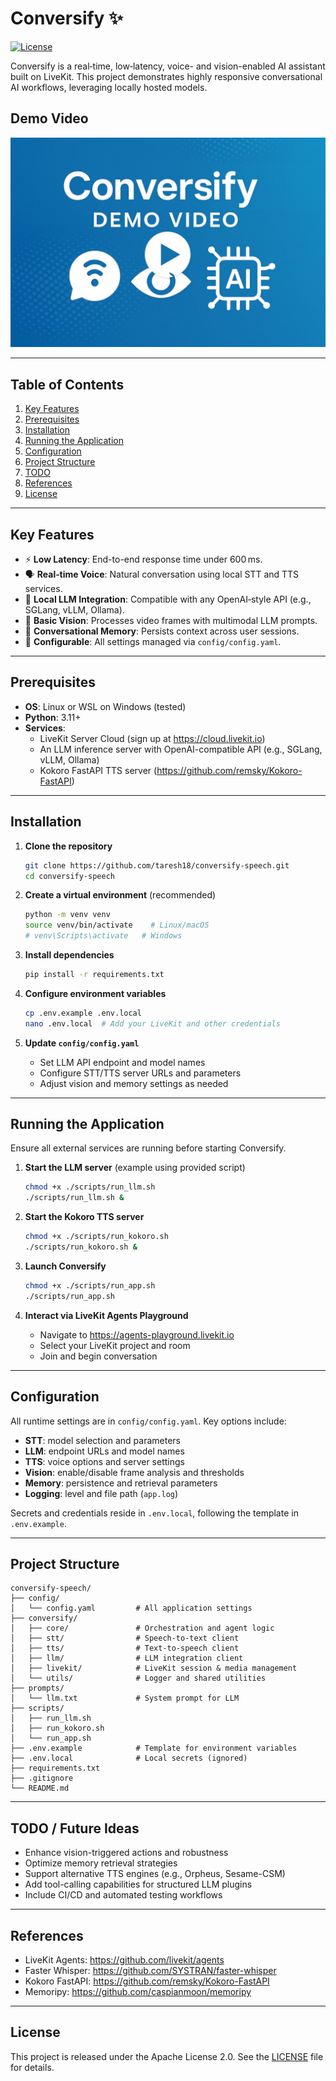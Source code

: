 # Conversify ✨

[![License](https://img.shields.io/badge/License-Apache%202.0-blue.svg)](LICENSE)

Conversify is a real‑time, low‑latency, voice- and vision-enabled AI assistant built on LiveKit. This project demonstrates highly responsive conversational AI workflows, leveraging locally hosted models.

## Demo Video

[![Watch the demo](assets/thumbnail.jpg)](https://youtu.be/Biva5VGV5Pg)

---

## Table of Contents

1. [Key Features](#key-features)
2. [Prerequisites](#prerequisites)
3. [Installation](#installation)
4. [Running the Application](#running-the-application)
5. [Configuration](#configuration)
6. [Project Structure](#project-structure)
7. [TODO](#todo)
8. [References](#references)
9. [License](#license)

---

## Key Features

- ⚡ **Low Latency**: End-to-end response time under 600 ms.
- 🗣️ **Real‑time Voice**: Natural conversation using local STT and TTS services.
- 🧠 **Local LLM Integration**: Compatible with any OpenAI‑style API (e.g., SGLang, vLLM, Ollama).
- 👀 **Basic Vision**: Processes video frames with multimodal LLM prompts.
- 💾 **Conversational Memory**: Persists context across user sessions.
- 🔧 **Configurable**: All settings managed via `config/config.yaml`.

---

## Prerequisites

- **OS**: Linux or WSL on Windows (tested)
- **Python**: 3.11+
- **Services**:
  - LiveKit Server Cloud (sign up at https://cloud.livekit.io)
  - An LLM inference server with OpenAI-compatible API (e.g., SGLang, vLLM, Ollama)
  - Kokoro FastAPI TTS server (https://github.com/remsky/Kokoro-FastAPI)

---

## Installation

1. **Clone the repository**

    ```bash
    git clone https://github.com/taresh18/conversify-speech.git
    cd conversify-speech
    ```

2. **Create a virtual environment** (recommended)

    ```bash
    python -m venv venv
    source venv/bin/activate    # Linux/macOS
    # venv\Scripts\activate   # Windows
    ```

3. **Install dependencies**

    ```bash
    pip install -r requirements.txt
    ```

4. **Configure environment variables**

    ```bash
    cp .env.example .env.local
    nano .env.local  # Add your LiveKit and other credentials
    ```

5. **Update `config/config.yaml`**

    - Set LLM API endpoint and model names
    - Configure STT/TTS server URLs and parameters
    - Adjust vision and memory settings as needed

---

## Running the Application

Ensure all external services are running before starting Conversify.

1. **Start the LLM server** (example using provided script)

    ```bash
    chmod +x ./scripts/run_llm.sh
    ./scripts/run_llm.sh &
    ```

2. **Start the Kokoro TTS server**

    ```bash
    chmod +x ./scripts/run_kokoro.sh
    ./scripts/run_kokoro.sh &
    ```

3. **Launch Conversify**

    ```bash
    chmod +x ./scripts/run_app.sh
    ./scripts/run_app.sh
    ```

4. **Interact via LiveKit Agents Playground**

    - Navigate to https://agents-playground.livekit.io
    - Select your LiveKit project and room
    - Join and begin conversation

---

## Configuration

All runtime settings are in `config/config.yaml`. Key options include:

- **STT**: model selection and parameters
- **LLM**: endpoint URLs and model names
- **TTS**: voice options and server settings
- **Vision**: enable/disable frame analysis and thresholds
- **Memory**: persistence and retrieval parameters
- **Logging**: level and file path (`app.log`)

Secrets and credentials reside in `.env.local`, following the template in `.env.example`.

---

## Project Structure

```plaintext
conversify-speech/
├── config/
│   └── config.yaml         # All application settings
├── conversify/
│   ├── core/               # Orchestration and agent logic
│   ├── stt/                # Speech-to-text client
│   ├── tts/                # Text-to-speech client
│   ├── llm/                # LLM integration client
│   ├── livekit/            # LiveKit session & media management
│   └── utils/              # Logger and shared utilities
├── prompts/
│   └── llm.txt             # System prompt for LLM
├── scripts/
│   ├── run_llm.sh
│   ├── run_kokoro.sh
│   └── run_app.sh
├── .env.example            # Template for environment variables
├── .env.local              # Local secrets (ignored)
├── requirements.txt
├── .gitignore
└── README.md
```

---

## TODO / Future Ideas

- Enhance vision-triggered actions and robustness
- Optimize memory retrieval strategies
- Support alternative TTS engines (e.g., Orpheus, Sesame-CSM)
- Add tool-calling capabilities for structured LLM plugins
- Include CI/CD and automated testing workflows

---

## References

- LiveKit Agents: https://github.com/livekit/agents
- Faster Whisper: https://github.com/SYSTRAN/faster-whisper
- Kokoro FastAPI: https://github.com/remsky/Kokoro-FastAPI
- Memoripy: https://github.com/caspianmoon/memoripy

---

## License

This project is released under the Apache License 2.0. See the [LICENSE](LICENSE) file for details.

